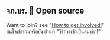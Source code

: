 ## จภ.บร. 🤟 Open source
Want to join? see "[How to get involved!](https://github.com/PCSHSBR/.github/blob/main/join-us.md)"
<br/>สนใจเข้าร่วมหรือยัง อ่านที่ "[วิธีการเข้าเป็นสมาชิก!](https://github.com/PCSHSBR/.github/blob/main/join-us.md)"

